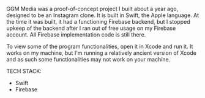 GGM Media was a proof-of-concept project I built about a year ago, designed to be an Instagram clone.
It is built in Swift, the Apple language. At the time it was built, it had a functioning Firebase backend, 
but I stopped upkeep of the backend after I ran out of free usage on my Firebase account. All Firebase implementation code is still there. 

To view some of the program functionalities, open it in Xcode and run it. It works on my machine, but I'm running a relatively ancient version 
of Xcode and as such some functionalities may not work on your machine. 

TECH STACK:
- Swift
- Firebase
